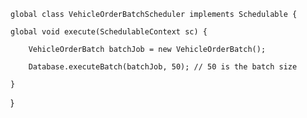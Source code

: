     global class VehicleOrderBatchScheduler implements Schedulable {

    global void execute(SchedulableContext sc) {

        VehicleOrderBatch batchJob = new VehicleOrderBatch();

        Database.executeBatch(batchJob, 50); // 50 is the batch size

    }

}
